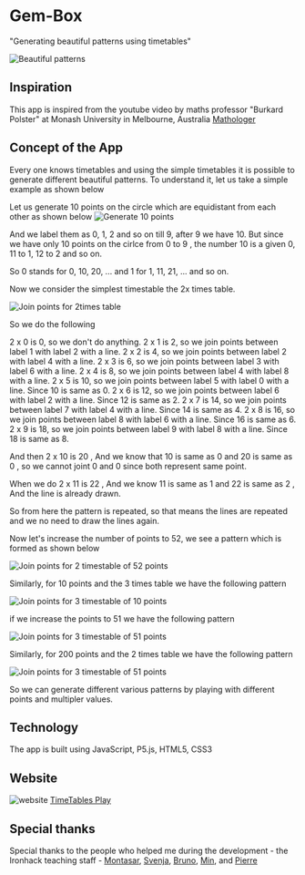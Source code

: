 # Gem-Box

"Generating beautiful patterns using timetables"

![Beautiful patterns](./images/background_img.png)

## Inspiration

This app is inspired from the youtube video by maths professor "Burkard Polster" at Monash University in Melbourne, Australia [Mathologer](https://www.youtube.com/watch?v=qhbuKbxJsk8&t=185s)

## Concept of the App

Every one knows timetables and using the simple timetables it is possible to generate different beautiful patterns.
To understand it, let us take a simple example as shown below

Let us generate 10 points on the circle which are equidistant from each other as shown below
![Generate 10 points](./images/10points.png)

And we label them as 0, 1, 2 and so on till 9, after 9 we have 10. But since we have only 10 points on the cirlce from 0 to 9 , the number 10 is a given 0, 11 to 1, 12 to 2 and so on.

So 0 stands for 0, 10, 20, ... and 1 for 1, 11, 21, ... and so on.

Now we consider the simplest timestable the 2x times table.

![Join points for 2times table](./images/joing10points_2timestable.png)

So we do the following

2 x 0 is 0, so we don't do anything.
2 x 1 is 2, so we join points between label 1 with label 2 with a line.
2 x 2 is 4, so we join points between label 2 with label 4 with a line.
2 x 3 is 6, so we join points between label 3 with label 6 with a line.
2 x 4 is 8, so we join points between label 4 with label 8 with a line.
2 x 5 is 10, so we join points between label 5 with label 0 with a line. Since 10 is same as 0.
2 x 6 is 12, so we join points between label 6 with label 2 with a line. Since 12 is same as 2.
2 x 7 is 14, so we join points between label 7 with label 4 with a line. Since 14 is same as 4.
2 x 8 is 16, so we join points between label 8 with label 6 with a line. Since 16 is same as 6.
2 x 9 is 18, so we join points between label 9 with label 8 with a line. Since 18 is same as 8.

And then 2 x 10 is 20 , And we know that 10 is same as 0 and 20 is same as 0 , so we cannot joint 0 and 0 since both represent same point.

When we do 2 x 11 is 22 , And we know 11 is same as 1 and 22 is same as 2 , And the line is already drawn.

So from here the pattern is repeated, so that means the lines are repeated and we no need to draw the lines again.

Now let's increase the number of points to 52, we see a pattern which is formed as shown below

![Join points for 2 timestable of 52 points](./images/joing50points_2timestable.png)

Similarly, for 10 points and the 3 times table we have the following pattern

![Join points for 3 timestable of 10 points](./images/3times_10points.png)

if we increase the points to 51 we have the following pattern

![Join points for 3 timestable of 51 points](./images/3times_50points.png)

Similarly, for 200 points and the 2 times table we have the following pattern

![Join points for 3 timestable of 51 points](./images/joing200points_2timestable.png)

So we can generate different various patterns by playing with different points and multipler values.

## Technology

The app is built using JavaScript, P5.js, HTML5, CSS3

## Website

![website](./images/Webpage.png)
[TimeTables Play](https://harinathvutla.github.io/TimeTables-Play/)

## Special thanks

Special thanks to the people who helped me during the development - the Ironhack teaching staff - [Montasar](https://github.com/mjarraya), [Svenja](https://github.com/Svemakawe), [Bruno](https://github.com/brudolce), [Min](https://github.com/angminsheng), and [Pierre](https://github.com/pierreportal)
